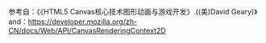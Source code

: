 参考自：《《HTML5 Canvas核心技术图形动画与游戏开发》.((美)David Geary)》
and：https://developer.mozilla.org/zh-CN/docs/Web/API/CanvasRenderingContext2D

<!-- 
    问题： 
        canvas是顺序执行的，一次性代码，即同步把所有东西画完
        如果是异步的话  则是擦除了整个画布，然后进行画？

        那画笔是如何实现的？难道也是每次新增的画是 重画了之前的么
 -->